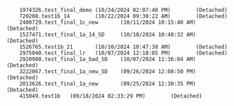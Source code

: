         1974326.test_final_demo (10/24/2024 02:07:48 PM)        (Detached)
        720208.test1b_14        (10/22/2024 09:30:22 AM)        (Detached)
        2400729.test_final_1c_new       (10/11/2024 10:15:48 AM)        (Detached)
        1527471.test_final_1a_14_SD     (10/10/2024 10:48:32 AM)        (Detached)
        1526765.test1b_21       (10/10/2024 10:47:38 AM)        (Detached)
        2975040.test_final_lr   (10/07/2024 12:18:05 PM)        (Detached)
        2920900.test_final_1a_bad_SD    (10/07/2024 11:36:04 AM)        (Detached)
        3222067.test_final_1a_new_SD    (09/26/2024 12:08:50 PM)        (Detached)
        2013626.test_final_1a_new       (09/25/2024 12:30:35 PM)        (Detached)
        415049.test1b   (09/18/2024 02:33:29 PM)        (Detached)